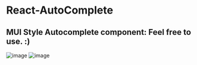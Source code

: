 # React-AutoComplete
## MUI Style Autocomplete component: Feel free to use. :)
![image](https://user-images.githubusercontent.com/72123368/226175096-78d8cf85-e2d8-4f1f-96bb-f59b1f47d049.png)
![image](https://user-images.githubusercontent.com/72123368/226175064-1409cc8b-c60a-4635-8618-c849a477aaaf.png)
